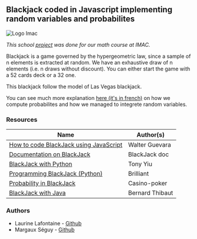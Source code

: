## Blackjack coded in Javascript implementing random variables and probabilites

![Logo Imac](https://github.com/dsmtE/rogueLike/blob/master/doc/img/logo/imac.png?raw=true)

*This school [project](https://laflaurine.github.io/imac2-math-blackjack/) was done for our math course at IMAC.*

Blackjack is a game governed by the hypergeometric law, since a sample of n elements is extracted at random. We have an exhaustive draw of n elements (i.e. n draws without discount).
You can either start the game with a 52 cards deck or a 32 one.

This blackjack follow the model of Las Vegas blackjack.

You can see much more explanation [here (it's in french)](https://github.com/LafLaurine/imac2-math-blackjack/blob/master/doc/PROJET_MATH_LAFONTAINE_SEGUY.pdf)
 on how we compute probabilites and how we managed to integrete random variables.

### Resources

| Name | Author(s)|
|--|--|
| [How to code BlackJack using JavaScript](https://www.thatsoftwaredude.com/content/6417/how-to-code-blackjack-using-javascript)  | Walter Guevara |
| [Documentation on BlackJack](http://blackjackdoc.fr/la-chance-au-blackjack.htm)  | BlackJack doc |
| [BlackJack with Python](https://towardsdatascience.com/lets-play-blackjack-with-python-913ec66c732f)  | Tony Yiu |
| [Programming BlackJack (Python)](https://brilliant.org/wiki/programming-blackjack/)  | Brilliant |
| [Probability in BlackJack](http://bonus-casino-poker.e-monsite.com/pages/blackjack/techniques-de-jeu-et-probabilites-au-blackjack.html)  | Casino-poker |
| [BlackJack with Java](https://github.com/bernardthibaut/BlackJack)  | Bernard Thibaut |

### Authors

* Laurine Lafontaine - [Github](https://github.com/LafLaurine)
* Margaux Séguy - [Github](https://github.com/margaux66/)



